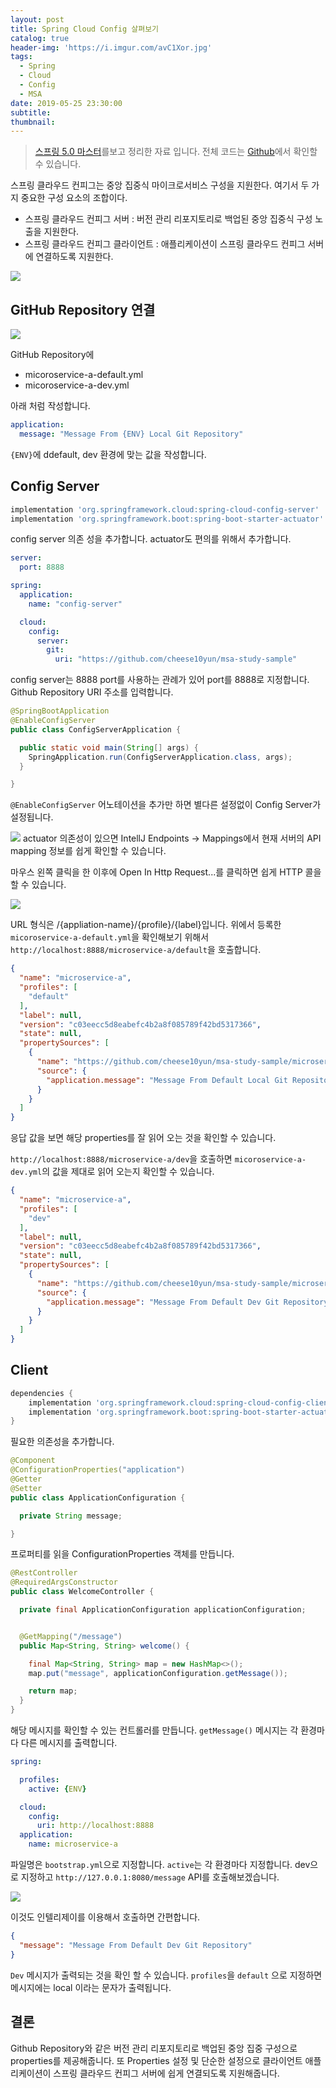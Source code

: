 ```yaml
---
layout: post
title: Spring Cloud Config 살펴보기
catalog: true
header-img: 'https://i.imgur.com/avC1Xor.jpg'
tags:
  - Spring
  - Cloud
  - Config
  - MSA
date: 2019-05-25 23:30:00
subtitle:
thumbnail:
---
```


> [스프링 5.0 마스터](http://acornpub.co.kr/book/mastering-spring-5.0)를보고 정리한 자료 입니다. 전체 코드는 [Github](https://github.com/cheese10yun/msa-study-sample/blob/master/docs/config.md)에서 확인할 수 있습니다.


스프링 클라우드 컨피그는 중앙 집중식 마이크로서비스 구성을 지원한다. 여기서 두 가지 중요한 구성 요소의 조합이다.

* 스프링 클라우드 컨피그 서버 : 버전 관리 리포지토리로 백업된 중앙 집중식 구성 노출을 지원한다.
* 스프링 클라우드 컨피그 클라이언트 : 애플리케이션이 스프링 클라우드 컨피그 서버에 연결하도록 지원한다.


![](https://github.com/cheese10yun/spring-msa-demo/raw/master/assets/msa-config-server.png)


## GitHub Repository 연결
![](https://github.com/cheese10yun/msa-study-sample/raw/master/static/github-img.png)

GitHub Repository에 
* micoroservice-a-default.yml
* micoroservice-a-dev.yml

아래 처럼 작성합니다.

```yml
application:
  message: "Message From {ENV} Local Git Repository"
```
`{ENV}`에 ddefault, dev 환경에 맞는 값을 작성합니다.


## Config Server 


```gradle
implementation 'org.springframework.cloud:spring-cloud-config-server'
implementation 'org.springframework.boot:spring-boot-starter-actuator'
```
config server 의존 성을 추가합니다. actuator도 편의를 위해서 추가합니다.

```yml
server:
  port: 8888

spring:
  application:
    name: "config-server"

  cloud:
    config:
      server:
        git:
          uri: "https://github.com/cheese10yun/msa-study-sample"

```

config server는 8888 port를 사용하는 관례가 있어 port를 8888로 지정합니다. Github Repository URI 주소를 입력합니다.


```java
@SpringBootApplication
@EnableConfigServer
public class ConfigServerApplication {

  public static void main(String[] args) {
    SpringApplication.run(ConfigServerApplication.class, args);
  }

}
```
`@EnableConfigServer` 어노테이션을 추가만 하면 별다른 설정없이 Config Server가 설정됩니다. 

![](https://github.com/cheese10yun/msa-study-sample/raw/master/static/intellj-actuator.png)
actuator 의존성이 있으면 IntellJ Endpoints -> Mappings에서 현재 서버의 API mapping 정보를 쉽게 확인할 수 있습니다.


마우스 왼쪽 클릭을 한 이후에 Open In Http Request...를 클릭하면 쉽게 HTTP 콜을 할 수 있습니다.

![](https://github.com/cheese10yun/msa-study-sample/raw/master/static/http-call.png)

URL 형식은 /{appliation-name}/{profile}/{label}입니다. 위에서 등록한 `micoroservice-a-default.yml`을 확인해보기 위해서 `http://localhost:8888/microservice-a/default`을 호출합니다.


```json
{
  "name": "microservice-a",
  "profiles": [
    "default"
  ],
  "label": null,
  "version": "c03eecc5d8eabefc4b2a8f085789f42bd5317366",
  "state": null,
  "propertySources": [
    {
      "name": "https://github.com/cheese10yun/msa-study-sample/microservice-a-default.yml",
      "source": {
        "application.message": "Message From Default Local Git Repository"
      }
    }
  ]
}
```
응답 값을 보면 해당 properties를 잘 읽어 오는 것을 확인할 수 있습니다. 

`http://localhost:8888/microservice-a/dev`을 호출하면 `micoroservice-a-dev.yml`의 값을 제대로 읽어 오는지 확인할 수 있습니다.

```json
{
  "name": "microservice-a",
  "profiles": [
    "dev"
  ],
  "label": null,
  "version": "c03eecc5d8eabefc4b2a8f085789f42bd5317366",
  "state": null,
  "propertySources": [
    {
      "name": "https://github.com/cheese10yun/msa-study-sample/microservice-a-dev.yml",
      "source": {
        "application.message": "Message From Default Dev Git Repository"
      }
    }
  ]
}
```

## Client

```gradle
dependencies {
    implementation 'org.springframework.cloud:spring-cloud-config-client'
    implementation 'org.springframework.boot:spring-boot-starter-actuator'
}
```
필요한 의존성을 추가합니다.


```java
@Component
@ConfigurationProperties("application")
@Getter
@Setter
public class ApplicationConfiguration {

  private String message;

}

```
프로퍼티를 읽을 ConfigurationProperties 객체를 만듭니다.


```java
@RestController
@RequiredArgsConstructor
public class WelcomeController {

  private final ApplicationConfiguration applicationConfiguration;


  @GetMapping("/message")
  public Map<String, String> welcome() {

    final Map<String, String> map = new HashMap<>();
    map.put("message", applicationConfiguration.getMessage());

    return map;
  }
}
```
해당 메시지를 확인할 수 있는 컨트롤러를 만듭니다. `getMessage()` 메시지는 각 환경마다 다른 메시지를 출력합니다.

```yml
spring:

  profiles:
    active: {ENV}

  cloud:
    config:
      uri: http://localhost:8888
  application:
    name: microservice-a

```
파일명은 `bootstrap.yml`으로 지정합니다. `active`는 각 환경마다 지정합니다. dev으로 지정하고 `http://127.0.0.1:8080/message` API를 호출해보겠습니다.

![](https://github.com/cheese10yun/msa-study-sample/raw/master/static/message-call.png)

이것도 인텔리제이를 이용해서 호출하면 간편합니다.


```json
{
  "message": "Message From Default Dev Git Repository"
}
```

`Dev` 메시지가 출력되는 것을 확인 할 수 있습니다. `profiles`을 `default` 으로 지정하면 메시지에는 local 이라는 문자가 출력됩니다.

## 결론
Github Repository와 같은 버전 관리 리포지토리로 백업된 중앙 집중 구성으로 properties를 제공해줍니다. 또 Properties 설정 및 단순한 설정으로 클라이언트 애플리케이션이 스프링 클라우드 컨피그 서버에 쉽게 연결되도록 지원해줍니다.
